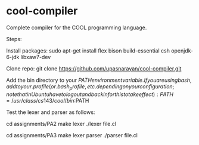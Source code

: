 cool-compiler
=============

Complete compiler for the COOL programming language.


Steps:

Install packages:
sudo apt-get install flex bison build-essential csh openjdk-6-jdk libxaw7-dev

Clone repo:
git clone https://github.com/upasnarayan/cool-compiler.git

Add the bin directory to your $PATH environment variable. If you are using
bash, add to your .profile (or .bash_profile, etc. depending on your
configuration; note that in Ubuntu have to log out and back in for this to 
take effect): 
PATH=/usr/class/cs143/cool/bin:$PATH

Test the lexer and parser as follows:

cd assignments/PA2
make lexer
./lexer file.cl

cd assignments/PA3
make lexer parser
./parser file.cl

